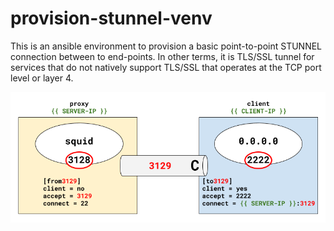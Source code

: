 # provision-stunnel-venv

This is an ansible environment to provision a basic point-to-point STUNNEL connection between to end-points. In other terms, it is TLS/SSL tunnel for services that do not natively support TLS/SSL that operates at the TCP port level or layer 4.

![alt text](https://github.com/alephgamma/provision-stunnel-venv/blob/main/provision-stunnel-venv.png?raw=true)
